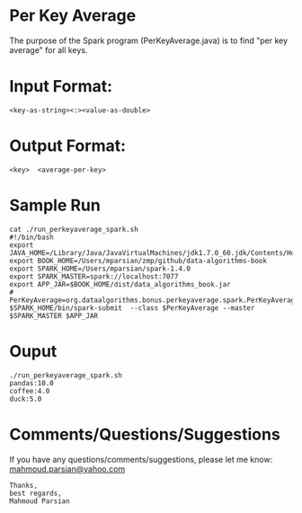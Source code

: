 Per Key Average
===============
The purpose of the Spark program (PerKeyAverage.java) is to find "per key average"
for all keys.

Input Format:
=============
````
<key-as-string><:><value-as-double>
````

Output Format:
==============
````
<key>  <average-per-key>
````

Sample Run
==========
````
cat ./run_perkeyaverage_spark.sh
#!/bin/bash
export JAVA_HOME=/Library/Java/JavaVirtualMachines/jdk1.7.0_60.jdk/Contents/Home
export BOOK_HOME=/Users/mparsian/zmp/github/data-algorithms-book
export SPARK_HOME=/Users/mparsian/spark-1.4.0
export SPARK_MASTER=spark://localhost:7077
export APP_JAR=$BOOK_HOME/dist/data_algorithms_book.jar
#
PerKeyAverage=org.dataalgorithms.bonus.perkeyaverage.spark.PerKeyAverage
$SPARK_HOME/bin/spark-submit  --class $PerKeyAverage --master $SPARK_MASTER $APP_JAR
````

Ouput
=====
````
./run_perkeyaverage_spark.sh
pandas:10.0
coffee:4.0
duck:5.0
````


Comments/Questions/Suggestions
==============================
If you have any questions/comments/suggestions, please let me know: mahmoud.parsian@yahoo.com

````
Thanks,
best regards,
Mahmoud Parsian
```` 
